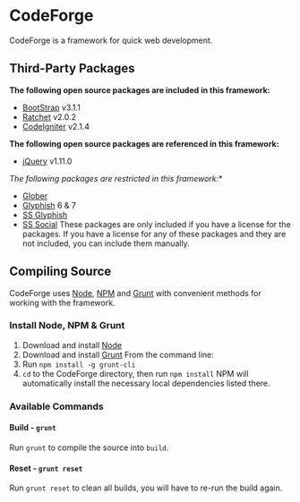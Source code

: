 # CodeForge
CodeForge is a framework for quick web development.

## Third-Party Packages
**The following open source packages are included in this framework:**
- [BootStrap](https://github.com/twbs/bootstrap) v3.1.1
- [Ratchet](https://github.com/twbs/ratchet) v2.0.2
- [CodeIgniter](https://github.com/EllisLab/CodeIgniter) v2.1.4

**The following open source packages are referenced in this framework:**
- [jQuery](https://github.com/jquery/jquery) v1.11.0

**The following packages are restricted in this framework*:**
- [Glober](http://fontfabric.com/glober-free-font/)
- [Glyphish](http://www.glyphish.com) 6 & 7
- [SS Glyphish](http://symbolset.com/icons/glyphish)
- [SS Social](http://symbolset.com/icons/social-regular)
These packages are only included if you have a license for the packages.
If you have a license for any of these packages and they are not included, you can include them manually.

## Compiling Source
CodeForge uses [Node](http://nodejs.org), [NPM](https://www.npmjs.org) and [Grunt](http://gruntjs.com) with convenient methods for working with the framework.

### Install Node, NPM & Grunt
1. Download and install [Node](http://nodejs.org)
2. Download and install [Grunt](http://gruntjs.com)
From the command line:
3. Run `npm install -g grunt-cli`
4. `cd` to the CodeForge directory, then run `npm install`
NPM will automatically install the necessary local dependencies listed there.

### Available Commands

#### Build - `grunt`
Run `grunt` to compile the source into `build`.

#### Reset - `grunt reset`
Run `grunt reset` to clean all builds, you will have to re-run the build again.